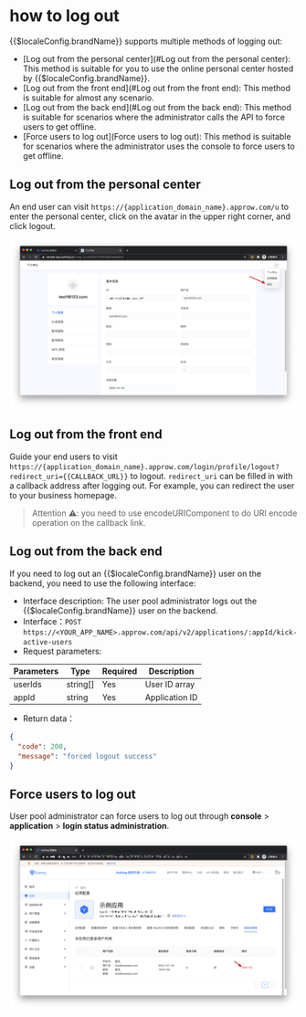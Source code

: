 # how to log out

<LastUpdated/>

{{$localeConfig.brandName}} supports multiple methods of logging out:

- [Log out from the personal center](#Log out from the personal center): This method is suitable for you to use the online personal center hosted by {{$localeConfig.brandName}}.
- [Log out from the front end](#Log out from the front end): This method is suitable for almost any scenario.
- [Log out from the back end](#Log out from the back end): This method is suitable for scenarios where the administrator calls the API to force users to get offline.
- [Force users to log out](Force users to log out): This method is suitable for scenarios where the administrator uses the console to force users to get offline.

## Log out from the personal center

An end user can visit `https://{application_domain_name}.approw.com/u` to enter the personal center, click on the avatar in the upper right corner, and click logout.

![](./images/logout-from-user-portal.png)

## Log out from the front end

Guide your end users to visit `https://{application_domain_name}.approw.com/login/profile/logout?redirect_uri={{CALLBACK_URL}}` to logout. `redirect_uri` can be filled in with a callback address after logging out. For example, you can redirect the user to your business homepage.

> Attention ⚠️: you need to use encodeURIComponent to do URI encode operation on the callback link.

## Log out from the back end

If you need to log out an {{$localeConfig.brandName}} user on the backend, you need to use the following interface: 

- Interface description: The user pool administrator logs out the {{$localeConfig.brandName}} user on the backend.
- Interface：`POST` `https://<YOUR_APP_NAME>.approw.com/api/v2/applications/:appId/kick-active-users`
- Request parameters: 

| Parameters | Type | Required | Description |
| ------- | -------- | -------- | -------------- |
| userIds | string[] | Yes | User ID array |
| appId | string | Yes | Application ID |

- Return data：

```json
{
  "code": 200,
  "message": "forced logout success"
}
```

## Force users to log out

User pool administrator can force users to log out through **console** > **application** > **login status administration**.

![](./images/force-logout-user.png)
